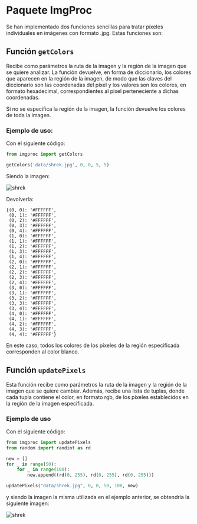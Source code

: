 # Paquete ImgProc
Se han implementado dos funciones sencillas para tratar píxeles individuales en imágenes
con formato .jpg. Estas funciones son:

## Función `getColors`

Recibe como parámetros la ruta de la imagen y la región de la imagen que se quiere analizar.
La función devuelve, en forma de diccionario, los colores que aparecen en la región de la imagen,
de modo que las claves del diccionario son las coordenadas del píxel y los valores son los colores,
en formato hexadecimal, correspondientes al pixel perteneciente a dichas coordenadas.

Si no se especifica la región de la imagen, la función devuelve los colores de toda la imagen.

### Ejemplo de uso: 

Con el siguiente código:
```python 
from imgproc import getColors

getColors('data/shrek.jpg', 0, 0, 5, 5)
```
Siendo la imagen: 

![shrek](data/shrek.jpg)

Devolvería:

```
{(0, 0): '#FFFFFF',
 (0, 1): '#FFFFFF',
 (0, 2): '#FFFFFF',
 (0, 3): '#FFFFFF',
 (0, 4): '#FFFFFF',
 (1, 0): '#FFFFFF',
 (1, 1): '#FFFFFF',
 (1, 2): '#FFFFFF',
 (1, 3): '#FFFFFF',
 (1, 4): '#FFFFFF',
 (2, 0): '#FFFFFF',
 (2, 1): '#FFFFFF',
 (2, 2): '#FFFFFF',
 (2, 3): '#FFFFFF',
 (2, 4): '#FFFFFF',
 (3, 0): '#FFFFFF',
 (3, 1): '#FFFFFF',
 (3, 2): '#FFFFFF',
 (3, 3): '#FFFFFF',
 (3, 4): '#FFFFFF',
 (4, 0): '#FFFFFF',
 (4, 1): '#FFFFFF',
 (4, 2): '#FFFFFF',
 (4, 3): '#FFFFFF',
 (4, 4): '#FFFFFF'}
 ```

En este caso, todos los colores de los píxeles de la región especificada corresponden al color blanco.


## Función `updatePixels`

Esta función recibe como parámetros la ruta de la imagen y la región de la imagen que se quiere cambiar.
Además, recibe una lista de tuplas, donde cada tupla contiene el color, en formato rgb, de los píxeles
establecidos en la región de la imagen especificada.

### Ejemplo de uso 

Con el siguiente código:

```python
from imgproc import updatePixels
from random import randint as rd

new = []
for _ in range(50):
    for _ in range(100):
        new.append((rd(0, 255), rd(0, 255), rd(0, 255)))

updatePixels("data/shrek.jpg", 0, 0, 50, 100, new)
```

y siendo la imagen la misma utilizada en el ejemplo anterior, se obtendría la siguiente imagen:

![shrek](src/imgproc/new_image.png)